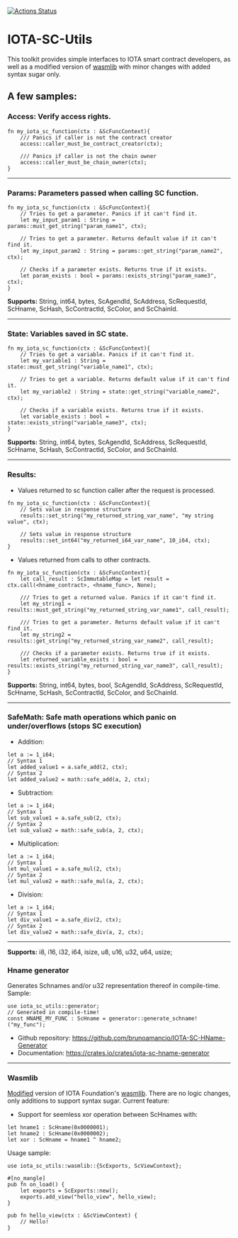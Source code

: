 [![Actions Status](https://github.com/brunoamancio/IOTA-SC-Utils/workflows/Build/badge.svg)](https://github.com/brunoamancio/IOTA-SC-Utils/actions)

# IOTA-SC-Utils

This toolkit provides simple interfaces to IOTA smart contract developers, as well as a modified version of [wasmlib](https://github.com/iotaledger/wasp/tree/master/contracts/rust/wasmlib/docs) with minor changes with added syntax sugar only.

## A few samples:

### Access: Verify access rights.
```
fn my_iota_sc_function(ctx : &ScFuncContext){
    /// Panics if caller is not the contract creator
    access::caller_must_be_contract_creator(ctx);

    /// Panics if caller is not the chain owner
    access::caller_must_be_chain_owner(ctx);
}
```

---

### Params: Parameters passed when calling SC function.
```
fn my_iota_sc_function(ctx : &ScFuncContext){
    // Tries to get a parameter. Panics if it can't find it.
    let my_input_param1 : String = params::must_get_string("param_name1", ctx);

    // Tries to get a parameter. Returns default value if it can't find it.
    let my_input_param2 : String = params::get_string("param_name2", ctx);

    // Checks if a parameter exists. Returns true if it exists.
    let param_exists : bool = params::exists_string("param_name3", ctx);
}
```
**Supports:** String, int64, bytes, ScAgendId, ScAddress, ScRequestId, ScHname, ScHash, ScContractId, ScColor, and ScChainId.

---

### State: Variables saved in SC state.
```
fn my_iota_sc_function(ctx : &ScFuncContext){
    // Tries to get a variable. Panics if it can't find it.
    let my_variable1 : String = state::must_get_string("variable_name1", ctx);

    // Tries to get a variable. Returns default value if it can't find it.
    let my_variable2 : String = state::get_string("variable_name2", ctx);

    // Checks if a variable exists. Returns true if it exists.
    let variable_exists : bool = state::exists_string("variable_name3", ctx);
}
```
**Supports:** String, int64, bytes, ScAgendId, ScAddress, ScRequestId, ScHname, ScHash, ScContractId, ScColor, and ScChainId.

---

### Results: 
- Values returned to sc function caller after the request is processed.
```
fn my_iota_sc_function(ctx : &ScFuncContext){
    // Sets value in response structure
    results::set_string("my_returned_string_var_name", "my string value", ctx);

    // Sets value in response structure
    results::set_int64("my_returned_i64_var_name", 10_i64, ctx);
}
```
- Values returned from calls to other contracts.
```
fn my_iota_sc_function(ctx : &ScFuncContext){
    let call_result : ScImmutableMap = let result = ctx.call(<hname_contract>, <hname_func>, None);
    
    /// Tries to get a returned value. Panics if it can't find it.
    let my_string1 = results::must_get_string("my_returned_string_var_name1", call_result);

    /// Tries to get a parameter. Returns default value if it can't find it.
    let my_string2 = results::get_string("my_returned_string_var_name2", call_result);

    /// Checks if a parameter exists. Returns true if it exists.
    let returned_variable_exists : bool = results::exists_string("my_returned_string_var_name3", call_result);
}
```
**Supports:** String, int64, bytes, bool, ScAgendId, ScAddress, ScRequestId, ScHname, ScHash, ScContractId, ScColor, and ScChainId.

---

### SafeMath: Safe math operations which panic on under/overflows (stops SC execution)
- Addition:
```
let a := 1_i64;
// Syntax 1
let added_value1 = a.safe_add(2, ctx);
// Syntax 2
let added_value2 = math::safe_add(a, 2, ctx);
```
- Subtraction:
```
let a := 1_i64;
// Syntax 1
let sub_value1 = a.safe_sub(2, ctx);
// Syntax 2
let sub_value2 = math::safe_sub(a, 2, ctx);
```
- Multiplication:
```
let a := 1_i64;
// Syntax 1
let mul_value1 = a.safe_mul(2, ctx);
// Syntax 2
let mul_value2 = math::safe_mul(a, 2, ctx);
```
- Division:
```
let a := 1_i64;
// Syntax 1
let div_value1 = a.safe_div(2, ctx);
// Syntax 2
let div_value2 = math::safe_div(a, 2, ctx);
```
---
**Supports:** i8, i16, i32, i64, isize, u8, u16, u32, u64, usize;

### Hname generator
Generates Schnames and/or u32 representation thereof in compile-time. 
Sample:
```
use iota_sc_utils::generator;
// Generated in compile-time!
const HNAME_MY_FUNC : ScHname = generator::generate_schname!("my_func");
```
- Github repository: https://github.com/brunoamancio/IOTA-SC-HName-Generator 
- Documentation: https://crates.io/crates/iota-sc-hname-generator

---

### Wasmlib
[Modified](https://github.com/brunoamancio/Wasm-lib) version of IOTA Foundation's [wasmlib](https://github.com/iotaledger/wasp/tree/master/contracts/rust/wasmlib). There are no logic changes, only additions to support syntax sugar. Current feature:
- Support for seemless xor operation between ScHnames with:
```
let hname1 : ScHname(0x0000001);
let hname2 : ScHname(0x0000002);
let xor : ScHname = hname1 ^ hname2;
```

Usage sample:
```
use iota_sc_utils::wasmlib::{ScExports, ScViewContext};

#[no_mangle]
pub fn on_load() {
    let exports = ScExports::new();
    exports.add_view("hello_view", hello_view);
}

pub fn hello_view(ctx : &ScViewContext) {
    // Hello!
}
```